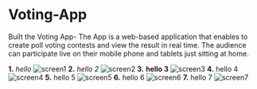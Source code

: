 # Voting-App
Built the Voting App-
The App is a web-based application that enables to create poll voting contests and view the result in real time. The audience can participate live on their mobile phone and tablets just sitting at home.

**1.** *hello*
![screen1](https://user-images.githubusercontent.com/42859568/44961093-d90f2080-af28-11e8-9fe7-42d8909e853e.jpg)
**2.** _hello 2_
![screen2](https://user-images.githubusercontent.com/42859568/44961094-dad8e400-af28-11e8-8a13-053140cb53c1.jpg)
**3.** __hello 3__
![screen3](https://user-images.githubusercontent.com/42859568/44961097-e6c4a600-af28-11e8-8ea3-891dd448d08f.jpg)
**4.** hello 4
![screen4](https://user-images.githubusercontent.com/42859568/44961101-f93edf80-af28-11e8-8228-be396a3973b5.jpg)
**5.** hello 5
![screen5](https://user-images.githubusercontent.com/42859568/44961103-ffcd5700-af28-11e8-8de5-3c8038e18998.jpg)
**6.** hello 6
![screen6](https://user-images.githubusercontent.com/42859568/44961105-02c84780-af29-11e8-8eea-d23cdacded3a.jpg)
**7.** hello 7
![screen7](https://user-images.githubusercontent.com/42859568/44961108-09ef5580-af29-11e8-9e83-6bc5948b0519.jpg)
